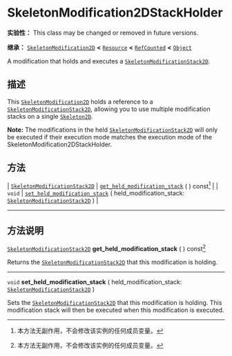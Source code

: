 <!-- ⚠ 请勿编辑本文件 ⚠ -->
<!-- 本文档使用脚本从 WeDot 引擎源码仓库生成。 -->
<!-- 生成脚本：https://github.com/WeDot-Engine/WeDot/tree/4.3/doc/tools/make_md.py； -->
<!-- 原文件：https://github.com/WeDot-Engine/WeDot/tree/4.3/doc/classes/SkeletonModification2DStackHolder.xml。 -->

<div id="_class_skeletonmodification2dstackholder"></div>

# SkeletonModification2DStackHolder

**实验性：** This class may be changed or removed in future versions.

**继承：** [`SkeletonModification2D`](class_skeletonmodification2d.md) **<** [`Resource`](class_resource.md) **<** [`RefCounted`](class_refcounted.md) **<** [`Object`](class_object.md)

A modification that holds and executes a [`SkeletonModificationStack2D`](class_skeletonmodificationstack2d.md).

## 描述

This [`SkeletonModification2D`](class_skeletonmodification2d.md) holds a reference to a [`SkeletonModificationStack2D`](class_skeletonmodificationstack2d.md), allowing you to use multiple modification stacks on a single [`Skeleton2D`](class_skeleton2d.md).

 **Note:** The modifications in the held [`SkeletonModificationStack2D`](class_skeletonmodificationstack2d.md) will only be executed if their execution mode matches the execution mode of the SkeletonModification2DStackHolder.

## 方法

| [`SkeletonModificationStack2D`](class_skeletonmodificationstack2d.md) | [`get_held_modification_stack`](#class_skeletonmodification2dstackholder_method_get_held_modification_stack) ( ) const[^const]                                                                                  |
| `void`                                                                | [`set_held_modification_stack`](#class_skeletonmodification2dstackholder_method_set_held_modification_stack) ( held_modification_stack: [`SkeletonModificationStack2D`](class_skeletonmodificationstack2d.md) ) |

<!-- rst-class:: classref-section-separator -->

---

## 方法说明

<div id="_class_skeletonmodification2dstackholder_method_get_held_modification_stack"></div>

[`SkeletonModificationStack2D`](class_skeletonmodificationstack2d.md) **get_held_modification_stack** ( ) const[^const]<div id="class_skeletonmodification2dstackholder_method_get_held_modification_stack"></div>

Returns the [`SkeletonModificationStack2D`](class_skeletonmodificationstack2d.md) that this modification is holding.

<!-- rst-class:: classref-item-separator -->

---

<div id="_class_skeletonmodification2dstackholder_method_set_held_modification_stack"></div>

`void` **set_held_modification_stack** ( held_modification_stack: [`SkeletonModificationStack2D`](class_skeletonmodificationstack2d.md) )<div id="class_skeletonmodification2dstackholder_method_set_held_modification_stack"></div>

Sets the [`SkeletonModificationStack2D`](class_skeletonmodificationstack2d.md) that this modification is holding. This modification stack will then be executed when this modification is executed.

[^virtual]: 本方法通常需要用户覆盖才能生效。
[^const]: 本方法无副作用，不会修改该实例的任何成员变量。
[^vararg]: 本方法除了能接受在此处描述的参数外，还能够继续接受任意数量的参数。
[^constructor]: 本方法用于构造某个类型。
[^static]: 调用本方法无需实例，可直接使用类名进行调用。
[^operator]: 本方法描述的是使用本类型作为左操作数的有效运算符。
[^bitfield]: 这个值是由下列位标志构成位掩码的整数。
[^void]: 无返回值。
